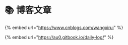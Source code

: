 # 📚 博客文章

{% embed url="https://www.cnblogs.com/wangxirui" %}

{% embed url="https://au0.gitbook.io/daily-log/" %}
